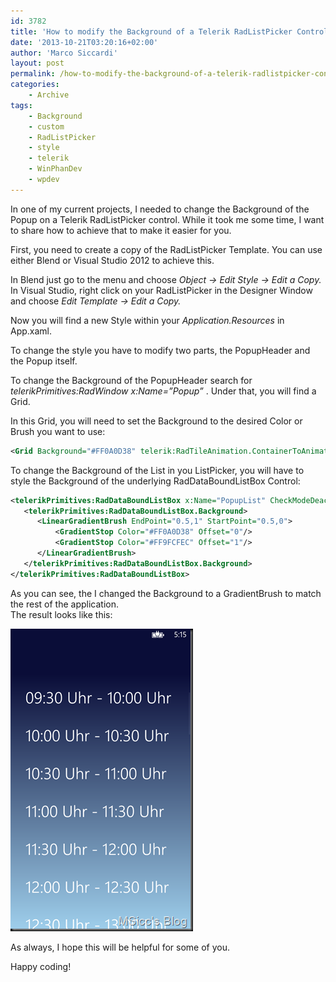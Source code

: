 ```yaml
---
id: 3782
title: 'How to modify the Background of a Telerik RadListPicker Control'
date: '2013-10-21T03:20:16+02:00'
author: 'Marco Siccardi'
layout: post
permalink: /how-to-modify-the-background-of-a-telerik-radlistpicker-control/
categories:
    - Archive
tags:
    - Background
    - custom
    - RadListPicker
    - style
    - telerik
    - WinPhanDev
    - wpdev
---
```


In one of my current projects, I needed to change the Background of the Popup on a Telerik RadListPicker control. While it took me some time, I want to share how to achieve that to make it easier for you.

First, you need to create a copy of the RadListPicker Template. You can use either Blend or Visual Studio 2012 to achieve this.

In Blend just go to the menu and choose *Object -&gt; Edit Style -&gt; Edit a Copy.* In Visual Studio, right click on your RadListPicker in the Designer Window and choose *Edit Template -&gt; Edit a Copy.*

Now you will find a new Style within your *Application.Resources* in App.xaml.

To change the style you have to modify two parts, the PopupHeader and the Popup itself.

To change the Background of the PopupHeader search for *telerikPrimitives:RadWindow x:Name=”Popup”* . Under that, you will find a Grid.

In this Grid, you will need to set the Background to the desired Color or Brush you want to use:

``` xml
<Grid Background="#FF0A0D38" telerik:RadTileAnimation.ContainerToAnimate="{Binding ., ElementName=PopupList}">
```
 

To change the Background of the List in you ListPicker, you will have to style the Background of the underlying RadDataBoundListBox Control:

``` xml
<telerikPrimitives:RadDataBoundListBox x:Name="PopupList" CheckModeDeactivatedOnBackButton="False" DisplayMemberPath="{TemplateBinding DisplayMemberPath}" IsCheckModeActive="{Binding SelectionMode, Converter={StaticResource SelectionModeToBooleanConverter}, RelativeSource={RelativeSource TemplatedParent}}" telerik:InteractionEffectManager.IsInteractionEnabled="True" ItemContainerStyle="{TemplateBinding PopupItemStyle}" Grid.Row="1" Style="{TemplateBinding PopupStyle}">
   <telerikPrimitives:RadDataBoundListBox.Background>
      <LinearGradientBrush EndPoint="0.5,1" StartPoint="0.5,0">
          <GradientStop Color="#FF0A0D38" Offset="0"/>
          <GradientStop Color="#FF9FCFEC" Offset="1"/>
      </LinearGradientBrush>
   </telerikPrimitives:RadDataBoundListBox.Background>
</telerikPrimitives:RadDataBoundListBox>
```
 

As you can see, the I changed the Background to a GradientBrush to match the rest of the application.  
The result looks like this:

![wp_ss_20131021_0001](/assets/img/2013/10/wp_ss_20131021_0001.png "wp_ss_20131021_0001")

As always, I hope this will be helpful for some of you.

Happy coding!